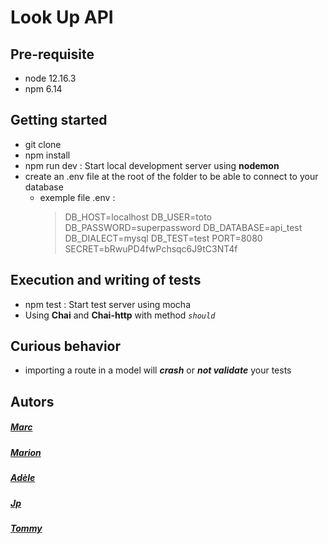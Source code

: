# Look Up API

## Pre-requisite

- node 12.16.3
- npm 6.14

## Getting started

- git clone
- npm install
- npm run dev : Start local development server using **nodemon**
- create an .env file at the root of the folder to be able to connect to your database
  - exemple file .env :
    > DB_HOST=localhost
    > DB_USER=toto
    > DB_PASSWORD=superpassword
    > DB_DATABASE=api_test
    > DB_DIALECT=mysql
    > DB_TEST=test
    > PORT=8080
    > SECRET=bRwuPD4fwPchsqc6J9tC3NT4f


## Execution and writing of tests

- npm test : Start test server using mocha
- Using **Chai** and **Chai-http** with method *`should`*

## Curious behavior

- importing a route in a model will ***crash*** or ***not validate*** your tests

## Autors

##### [Marc](https://github.com/Neo-Ryo)
##### [Marion](https://github.com/Marion-H)
##### [Adèle](https://github.com/Adelebp)
##### [Jp](https://github.com/jpgrindcore007)
##### [Tommy](https://github.com/Tommychinn)

